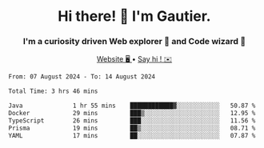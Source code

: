 <h1 align="center">Hi there! 👋 I'm Gautier.</h1>
<h3 align="center">I'm a curiosity driven Web explorer 🚀 and Code wizard 🧙</h3>

<p align="center">
  <a href="https://xisabla.github.io/">Website 🖥️ </a> •
  <a href="mailto:xisabla.dev@gmail.com">Say hi ! ✉️</a>
</p>

<!--START_SECTION:waka-->

```txt
From: 07 August 2024 - To: 14 August 2024

Total Time: 3 hrs 46 mins

Java              1 hr 55 mins    ████████████▓░░░░░░░░░░░░   50.87 %
Docker            29 mins         ███▒░░░░░░░░░░░░░░░░░░░░░   12.95 %
TypeScript        26 mins         ███░░░░░░░░░░░░░░░░░░░░░░   11.56 %
Prisma            19 mins         ██▒░░░░░░░░░░░░░░░░░░░░░░   08.71 %
YAML              17 mins         ██░░░░░░░░░░░░░░░░░░░░░░░   07.87 %
```

<!--END_SECTION:waka-->
